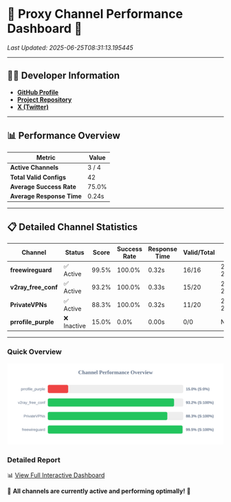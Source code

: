 # 🌟 Proxy Channel Performance Dashboard 🌟

_Last Updated: 2025-06-25T08:31:13.195445_

---

## 👩‍💻 Developer Information

- **[GitHub Profile](https://github.com/4n0nymou3)**  
- **[Project Repository](https://github.com/4n0nymou3/multi-proxy-config-fetcher)**  
- **[X (Twitter)](https://x.com/4n0nymou3)**  

---

## 📊 Performance Overview

| Metric                | Value       |
|-----------------------|-------------|
| **Active Channels**   | 3 / 4       |
| **Total Valid Configs** | 42          |
| **Average Success Rate** | 75.0%      |
| **Average Response Time** | 0.24s       |

---

## 📋 Detailed Channel Statistics

| Channel          | Status     | Score  | Success Rate | Response Time | Valid/Total | Last Success               |
|------------------|------------|--------|--------------|---------------|-------------|----------------------------|
| **freewireguard**  | ✅ Active  | 99.5%  | 100.0% | 0.32s         | 16/16       | 2025-06-25T08:31:13.193604 |
| **v2ray_free_conf**  | ✅ Active  | 93.2%  | 100.0% | 0.33s         | 15/20       | 2025-06-25T08:31:12.495244 |
| **PrivateVPNs**  | ✅ Active  | 88.3%  | 100.0% | 0.32s         | 11/20       | 2025-06-25T08:31:12.849244 |
| **prrofile_purple**  | ❌ Inactive  | 15.0%  | 0.0% | 0.00s         | 0/0       | None |

---

### Quick Overview
<div align="center">
  <a href="https://raw.githubusercontent.com/nullluser/NullRepo/refs/heads/main/assets/channel_stats_chart.svg">
    <img src="https://raw.githubusercontent.com/nullluser/NullRepo/refs/heads/main/assets/channel_stats_chart.svg" alt="Source Performance Statistics" width="800">
  </a>
</div>

### Detailed Report
📊 [View Full Interactive Dashboard](https://htmlpreview.github.io/?https://github.com/nullluser/NullRepo/blob/main/assets/performance_report.html)

🎉 **All channels are currently active and performing optimally!** 🎉
